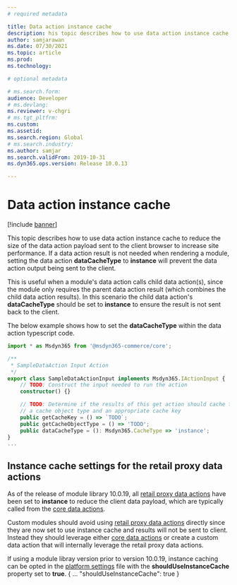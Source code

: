 ```yaml
---
# required metadata

title: Data action instance cache
description: his topic describes how to use data action instance cache to reduce the size of the data action payload sent to the client browser to increase site performance. 
author: samjarawan
ms.date: 07/30/2021
ms.topic: article
ms.prod: 
ms.technology: 

# optional metadata

# ms.search.form: 
audience: Developer
# ms.devlang: 
ms.reviewer: v-chgri
# ms.tgt_pltfrm: 
ms.custom: 
ms.assetid: 
ms.search.region: Global
# ms.search.industry: 
ms.author: samjar
ms.search.validFrom: 2019-10-31
ms.dyn365.ops.version: Release 10.0.13

---
```


# Data action instance cache

[!include [banner](../includes/banner.md)]

This topic describes how to use data action instance cache to reduce the size of the data action payload sent to the client browser to increase site performance.  If a data action result is not needed when rendering a module, setting the data action **dataCacheType** to **instance** will prevent the data action output being sent to the client.  

This is useful when a module's data action calls child data action(s), since the module only requires the parent data action result (which combines the child data action results).  In this scenario the child data action's **dataCacheType** should be set to **instance** to ensure the result is not sent back to the client.

The below example shows how to set the **dataCacheType** within the data action typescript code.

```ts
import * as Msdyn365 from '@msdyn365-commerce/core';

/**
 * SampleDataAction Input Action
 */
export class SampleDataActionInput implements Msdyn365.IActionInput {
    // TODO: Construct the input needed to run the action
    constructor() {}

    // TODO: Determine if the results of this get action should cache the results and if so provide
    // a cache object type and an appropriate cache key
    public getCacheKey = () => `TODO`;
    public getCacheObjectType = () => 'TODO';
    public dataCacheType = (): Msdyn365.CacheType => 'instance';
}
...
```

## Instance cache settings for the retail proxy data actions
As of the release of module library 10.0.19, all [retail proxy data actions](call-retail-server-apis.md#retail-server-proxy-data-action-managers) have been set to **instance** to reduce the client data payload, which are typically called from the [core data actions](core-data-actions.md).

Custom modules should avoid using [retail proxy data actions](call-retail-server-apis.md#retail-server-proxy-data-action-managers) directly since they are now set to use instance cache and results will not be sent to client.  Instead they should leverage either [core data actions](core-data-actions.md) or create a custom data action that will internally leverage the retail proxy data actions.

If using a module libray version prior to version 10.0.19, instance caching can be opted in the [platform settings](platform-settings.md) file with the **shouldUseInstanceCache** property set to **true**. 
{
    ...
    "shouldUseInstanceCache": true
}
